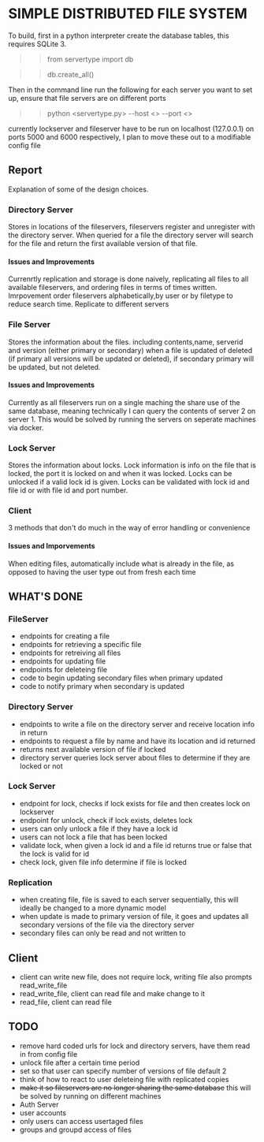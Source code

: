 # SIMPLE DISTRIBUTED FILE SYSTEM

To build, first in a python interpreter create the database tables, this requires SQLite 3.
>> from servertype import db

>> db.create_all()

Then in the command line run the following for each server you want to set up, ensure that file servers are on different ports
>> python <servertype.py> --host <> --port <>

currently lockserver and fileserver have to be run on localhost (127.0.0.1) on ports 5000 and 6000 respectively, I plan to move these out to a modifiable config file

## Report
Explanation of some of the design choices.
### Directory Server
Stores in locations of the fileservers, fileservers register and unregister with the directory server. When queried for a file the directory server will search for the file and return the first available version of that file.
#### Issues and Improvements
Currenrtly replication and storage is done naively, replicating all files to all available fileservers, and ordering files in terms of times written. Imrpovement order fileservers alphabetically,by user or by filetype to reduce search time. Replicate to different servers

### File Server
Stores the information about the files. including contents,name, serverid and version (either primary or secondary) when a file is updated of deleted (if primary all versions will be updated or deleted), if secondary primary will be updated, but not deleted.

#### Issues and Improvements
Currently as all fileservers run on a single maching the share use of the same database, meaning technically I can query the contents of server 2 on server 1. This would be solved by running the servers on seperate machines via docker.

### Lock Server
Stores the information about locks. Lock information is info on the file that is locked, the port it is locked on and when it was locked.
Locks can be unlocked if a valid lock id is given. Locks can be validated with lock id and file id or with file id and port number.

### Client
3 methods that don't do much in the way of error handling or convenience

#### Issues and Imporvements
When editing files, automatically include what is already in the file, as opposed to having the user type out from fresh each time


## WHAT'S DONE

### FileServer
* endpoints for creating a file
* endpoints for retrieving a specific file
* endpoints for retreiving all files
* endpoints for updating file
* endpoints for deleteing file
* code to begin updating secondary files when primary updated
* code to notify primary when secondary is updated

### Directory Server
* endpoints to write a file on the directory server and receive location info in return
* endpoints to request a file by name and have its location and id returned
* returns next available version of file if locked
* directory server queries lock server about files to determine if they are locked or not

### Lock Server
* endpoint for lock, checks if lock exists for file and then creates lock on lockserver
* endpoint for unlock, check if lock exists, deletes lock
* users can only unlock a file if they have a lock id
* users can not lock a file that has been locked
* validate lock, when given a lock id and a file id returns true or false that the lock is valid for id
* check lock, given file info determine if file is locked

### Replication
* when creating file, file is saved to each server sequentially, this will ideally be changed to a more dynamic model
* when update is made to primary version of file, it goes and updates all secondary versions of the file via the directory server
* secondary files can only be read and not written to

## Client
* client can write new file, does not require lock, writing file also prompts read_write_file
* read_write_file, client can read file and make change to it
* read_file, client can read file

## TODO
* remove hard coded urls for lock and directory servers, have them read in from config file
* unlock file after a certain time period
* set so that user can specify number of versions of file default 2
* think of how to react to user deleteing file with replicated copies
* ~~make it so fileservers are no longer sharing the same database~~ this will be solved by running on different machines
* Auth Server
* user accounts
* only users can access usertaged files
* groups and groupd access of files

